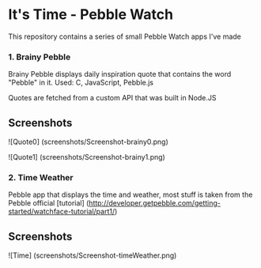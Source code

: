 It's Time - Pebble Watch
================

This repository contains a series of small Pebble Watch apps I've made

### 1. Brainy Pebble

Brainy Pebble displays daily inspiration quote that contains the word "Pebble" in it. Used: C, JavaScript, Pebble.js

Quotes are fetched from a custom API that was built in Node.JS

Screenshots
--------

![Quote0] (screenshots/Screenshot-brainy0.png)

![Quote1] (screenshots/Screenshot-brainy1.png)

### 2. Time Weather

Pebble app that displays the time and weather, most stuff is taken from the Pebble official [tutorial] (http://developer.getpebble.com/getting-started/watchface-tutorial/part1/)

Screenshots
--------

![Time] (screenshots/Screenshot-timeWeather.png)
